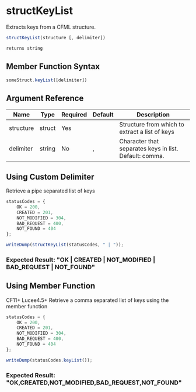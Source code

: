 # structKeyList

Extracts keys from a CFML structure.

```javascript
structKeyList(structure [, delimiter])
```

```javascript
returns string
```

## Member Function Syntax

```javascript
someStruct.keyList([delimiter])
```

## Argument Reference

| Name | Type | Required | Default | Description |
| --- | --- | --- | --- | --- |
| structure | struct | Yes |  | Structure from which to extract a list of keys |
| delimiter | string | No | , | Character that separates keys in list. Default: comma. |

## Using Custom Delimiter

Retrieve a pipe separated list of keys

```javascript
statusCodes = {
    OK = 200,
    CREATED = 201,
    NOT_MODIFIED = 304,
    BAD_REQUEST = 400,
    NOT_FOUND = 404
};

writeDump(structKeyList(statusCodes, " | "));
```

### Expected Result: "OK | CREATED | NOT_MODIFIED | BAD_REQUEST | NOT_FOUND"

## Using Member Function

CF11+ Lucee4.5+ Retrieve a comma separated list of keys using the member function

```javascript
statusCodes = {
    OK = 200,
    CREATED = 201,
    NOT_MODIFIED = 304,
    BAD_REQUEST = 400,
    NOT_FOUND = 404
};

writeDump(statusCodes.keyList());
```

### Expected Result: "OK,CREATED,NOT_MODIFIED,BAD_REQUEST,NOT_FOUND"
